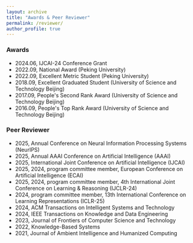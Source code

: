 ```yaml
---
layout: archive
title: "Awards & Peer Reviewer"
permalink: /reviewer/
author_profile: true
---
```


### Awards
- 2024.06, IJCAI-24 Conference Grant
- 2022.09, National Award (Peking University)
- 2022.09, Excellent Metric Student (Peking University)
- 2018.09, Excellent Graduated Student (University of Science and Technology Beijing)
- 2017.09, People's Second Rank Award (University of Science and Technology Beijing)
- 2016.09, People's Top Rank Award (University of Science and Technology Beijing)


### Peer Reviewer
- 2025, Annual Conference on Neural Information Processing Systems (NeurIPS)
- 2025, Annual AAAI Conference on Artificial Intelligence (AAAI)
- 2025, International Joint Conference on Artificial Intelligence (IJCAI)
- 2025, 2024, program committee member, European Conference on Artificial Intelligence (ECAI)
- 2025, 2024, program committee member, 4th International Joint Conference on Learning & Reasoning (IJCLR-24)
- 2024, program committee member, 13th International Conference on Learning Representations (ICLR-25)
- 2024, ACM Transactions on Intelligent Systems and Technology
- 2024, IEEE Transactions on Knowledge and Data Engineering
- 2023, Journal of Frontiers of Computer Science and Technology
- 2022, Knowledge-Based Systems
- 2021, Journal of Ambient Intelligence and Humanized Computing



